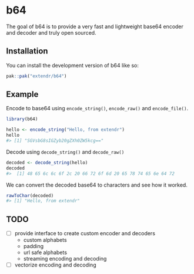
<!-- README.md is generated from README.Rmd. Please edit that file -->

# b64

<!-- badges: start -->
<!-- badges: end -->

The goal of b64 is to provide a very fast and lightweight base64 encoder
and decoder and truly open sourced.

## Installation

You can install the development version of b64 like so:

``` r
pak::pak("extendr/b64")
```

## Example

Encode to base64 using `encode_string()`, `encode_raw()` and
`encode_file()`.

``` r
library(b64)

hello <- encode_string("Hello, from extendr")
hello
#> [1] "SGVsbG8sIGZyb20gZXh0ZW5kcg=="
```

Decode using `decode_string()` and `decode_raw()`

``` r
decoded <- decode_string(hello)
decoded
#>  [1] 48 65 6c 6c 6f 2c 20 66 72 6f 6d 20 65 78 74 65 6e 64 72
```

We can convert the decoded base64 to characters and see how it worked.

``` r
rawToChar(decoded)
#> [1] "Hello, from extendr"
```

## TODO

- [ ] provide interface to create custom encoder and decoders
  - custom alphabets
  - padding
  - url safe alphabets
  - streaming encoding and decoding
- [ ] vectorize encoding and decoding
